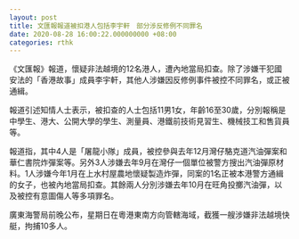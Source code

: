 ```yaml
---
layout: post
title: 文匯報報道被扣港人包括李宇軒　部分涉反修例不同罪名
date: 2020-08-28 16:00:22.000000000 +08:00
categories: rthk
---
```


《文匯報》報道，懷疑非法越境的12名港人，遭內地當局扣查。除了涉嫌干犯國安法的「香港故事」成員李宇軒，其他人涉嫌因反修例事件被控不同罪名，或正被通緝。

報道引述知情人士表示，被扣查的人士包括11男1女，年齡16至30歲，分別報稱是中學生、港大、公開大學的學生、測量員、港鐵前技術見習生、機械技工和售貨員等。

報道指，其中4人是「屠龍小隊」成員，被控參與去年12月灣仔駱克道汽油彈案和華仁書院炸彈案等。另外3人涉嫌去年9月在灣仔一個單位被警方搜出汽油彈原材料。1人涉嫌今年1月在上水村屋農地懷疑製造炸彈，同案的1名正被本港警方通緝的女子，也被內地當局扣查。其餘兩人分別涉嫌去年10月在旺角投擲汽油彈，以及被控有意圖傷人等多項罪名。

廣東海警局前晚公布，星期日在粵港東南方向管轄海域，截獲一艘涉嫌非法越境快艇，拘捕10多人。
